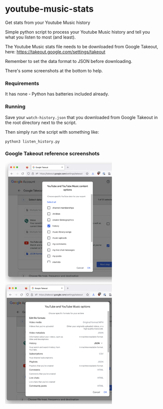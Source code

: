 # youtube-music-stats
Get stats from your Youtube Music history

Simple python script to process your Youtube Music history and tell you what you listen to most (and least).

The Youtube Music stats file needs to be downloaded from Google Takeout, here: https://takeout.google.com/settings/takeout

Remember to set the data format to JSON before downloading.

There's some screenshots at the bottom to help.

### Requirements
It has none - Python has batteries included already.

### Running
Save your `watch-history.json` that you downloaded from Google Takeout in the root directory next to the script.

Then simply run the script with something like:
```
python3 listen_history.py
```

### Google Takeout reference screenshots
<img width="350" alt="history" src="https://raw.githubusercontent.com/meh9/youtube-music-stats/main/history.png">
<img width="350" alt="file_format" src="https://raw.githubusercontent.com/meh9/youtube-music-stats/main/file_format.png">

